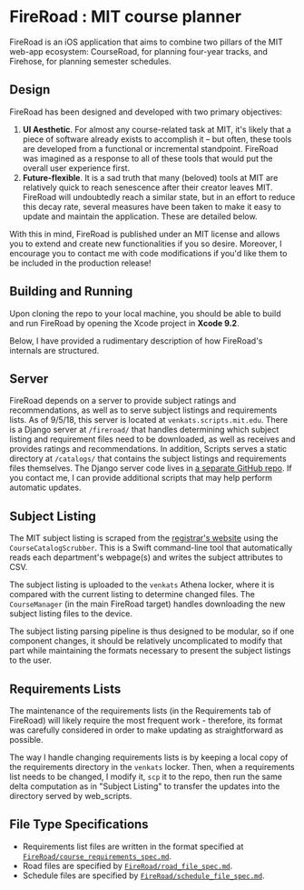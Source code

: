 #  FireRoad : MIT course planner

FireRoad is an iOS application that aims to combine two pillars of the MIT web-app ecosystem: CourseRoad, for planning four-year tracks, and Firehose, for planning semester schedules.

## Design

FireRoad has been designed and developed with two primary objectives:

1. **UI Aesthetic**. For almost any course-related task at MIT, it's likely that a piece of software already exists to accomplish it – but often, these tools are developed from a functional or incremental standpoint. FireRoad was imagined as a response to all of these tools that would put the overall user experience first.
2. **Future-flexible**. It is a sad truth that many (beloved) tools at MIT are relatively quick to reach senescence after their creator leaves MIT. FireRoad will undoubtedly reach a similar state, but in an effort to reduce this decay rate, several measures have been taken to make it easy to update and maintain the application. These are detailed below.

With this in mind, FireRoad is published under an MIT license and allows you to extend and create new functionalities if you so desire. Moreover, I encourage you to contact me with code modifications if you'd like them to be included in the production release!

## Building and Running

Upon cloning the repo to your local machine, you should be able to build and run FireRoad by opening the Xcode project in **Xcode 9.2**.

Below, I have provided a rudimentary description of how FireRoad's internals are structured.

## Server

FireRoad depends on a server to provide subject ratings and recommendations, as well as to serve subject listings and requirements lists. As of 9/5/18, this server is located at `venkats.scripts.mit.edu`. There is a Django server at `/fireroad/` that handles determining which subject listing and requirement files need to be downloaded, as well as receives and provides ratings and recommendations. In addition, Scripts serves a static directory at `/catalogs/` that contains the subject listings and requirements files themselves. The Django server code lives in [a separate GitHub repo](https://github.com/venkatesh-sivaraman/fireroad-server/tree/develop). If you contact me, I can provide additional scripts that may help perform automatic updates.

## Subject Listing

The MIT subject listing is scraped from the [registrar's website](http://student.mit.edu/catalog/index.cgi) using the `CourseCatalogScrubber`. This is a Swift command-line tool that automatically reads each department's webpage(s) and writes the subject attributes to CSV.

The subject listing is uploaded to the `venkats` Athena locker, where it is compared with the current listing to determine changed files. The `CourseManager` (in the main FireRoad target) handles downloading the new subject listing files to the device.

The subject listing parsing pipeline is thus designed to be modular, so if one component changes, it should be relatively uncomplicated to modify that part while maintaining the formats necessary to present the subject listings to the user.

## Requirements Lists

The maintenance of the requirements lists (in the Requirements tab of FireRoad) will likely require the most frequent work - therefore, its format was carefully considered in order to make updating as straightforward as possible.

The way I handle changing requirements lists is by keeping a local copy of the requirements directory in the `venkats` locker. Then, when a requirements list needs to be changed, I modify it, `scp` it to the repo, then run the same delta computation as in "Subject Listing" to transfer the updates into the directory served by web_scripts.

## File Type Specifications

* Requirements list files are written in the format specified at [`FireRoad/course_requirements_spec.md`](FireRoad/course_requirements_spec.md).
* Road files are specified by [`FireRoad/road_file_spec.md`](FireRoad/road_file_spec.md).
* Schedule files are specified by [`FireRoad/schedule_file_spec.md`](FireRoad/schedule_file_spec.md). 
